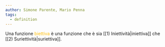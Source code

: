 ```yaml
---
author: Simone Parente, Mario Penna
tags:
  - definition
---
```

Una funzione <span style="color:#ffbe0a">biettiva</span> è una funzione che è sia [[1) Iniettività|iniettiva]] che [[2) Suriettività|suriettiva]].
